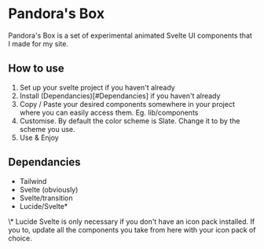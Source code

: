 # Pandora's Box

Pandora's Box is a set of experimental animated Svelte UI components that I made for my site.

## How to use

1.  Set up your svelte project if you haven't already
2.  Install (Dependancies)\[#Dependancies\] if you haven't already
3.  Copy / Paste your desired components somewhere in your project where you can easily access them. Eg. lib/components
4.  Customise. By default the color scheme is Slate. Change it to by the scheme you use.
5.  Use & Enjoy

## Dependancies

- Tailwind
- Svelte (obviously)
- Svelte/transition
- Lucide/Svelte\*

\\\* Lucide Svelte is only necessary if you don't have an icon pack installed. If you to, update all the components you take from here with your icon pack of choice.
